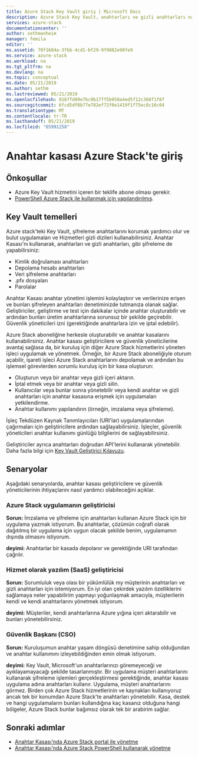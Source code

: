 ```yaml
---
title: Azure Stack Key Vault giriş | Microsoft Docs
description: Azure Stack Key Vault, anahtarları ve gizli anahtarları nasıl yönettiğini öğrenin
services: azure-stack
documentationcenter: ''
author: sethmanheim
manager: femila
editor: ''
ms.assetid: 70f1684a-3fbb-4cd1-bf29-9f9882e98fe9
ms.service: azure-stack
ms.workload: na
ms.tgt_pltfrm: na
ms.devlang: na
ms.topic: conceptual
ms.date: 05/21/2019
ms.author: sethm
ms.lastreviewed: 05/21/2019
ms.openlocfilehash: 0167fd89e7bc9b17ff5b950a4ed5f12c368f1f8f
ms.sourcegitcommit: 6fcd5df8b77e782ef72f0e1419f1f75ec8c16c04
ms.translationtype: MT
ms.contentlocale: tr-TR
ms.lasthandoff: 05/21/2019
ms.locfileid: "65991258"
---
```

# <a name="introduction-to-key-vault-in-azure-stack"></a>Anahtar kasası Azure Stack'te giriş

## <a name="prerequisites"></a>Önkoşullar

* Azure Key Vault hizmetini içeren bir teklife abone olması gerekir.  
* [PowerShell Azure Stack ile kullanmak için yapılandırılmış](azure-stack-powershell-configure-user.md).

## <a name="key-vault-basics"></a>Key Vault temelleri

Azure stack'teki Key Vault, şifreleme anahtarlarını korumak yardımcı olur ve bulut uygulamaları ve Hizmetleri gizli dizileri kullanabilirsiniz. Anahtar Kasası'nı kullanarak, anahtarları ve gizli anahtarları, gibi şifreleme de yapabilirsiniz:

* Kimlik doğrulaması anahtarları
* Depolama hesabı anahtarları
* Veri şifreleme anahtarları
* .pfx dosyaları
* Parolalar

Anahtar Kasası anahtar yönetimi işlemini kolaylaştırır ve verilerinize erişen ve bunları şifreleyen anahtarları denetiminizde tutmanıza olanak sağlar. Geliştiriciler, geliştirme ve test için dakikalar içinde anahtar oluşturabilir ve ardından bunları üretim anahtarlarına sorunsuz bir şekilde geçirebilir. Güvenlik yöneticileri izni (gerektiğinde anahtarlara izin ve iptal edebilir).

Azure Stack aboneliğine herkesle oluşturabilir ve anahtar kasalarını kullanabilirsiniz. Anahtar kasası geliştiricilere ve güvenlik yöneticilerine avantaj sağlasa da, bir kuruluş için diğer Azure Stack hizmetlerini yöneten işleci uygulamak ve yönetmek. Örneğin, bir Azure Stack aboneliğiyle oturum açabilir, işareti işleci Azure Stack anahtarlarını depolamak ve ardından bu işlemsel görevlerden sorumlu kuruluş için bir kasa oluşturun:

* Oluşturun veya bir anahtar veya gizli içeri aktarın.
* İptal etmek veya bir anahtar veya gizli silin.
* Kullanıcılar veya bunlar sonra yönetebilir veya kendi anahtar ve gizli anahtarları için anahtar kasasına erişmek için uygulamaları yetkilendirme.
* Anahtar kullanımı yapılandırın (örneğin, imzalama veya şifreleme).

İşleç Tekdüzen Kaynak Tanımlayıcıları (URI'lar) uygulamalarından çağırmaları için geliştiricilere ardından sağlayabilirsiniz. İşleçler, güvenlik yöneticileri anahtar kullanımı günlüğü bilgilerini de sağlayabilirsiniz.

Geliştiriciler ayrıca anahtarları doğrudan API'lerini kullanarak yönetebilir. Daha fazla bilgi için [Key Vault Geliştirici Kılavuzu](/azure/key-vault/key-vault-developers-guide).

## <a name="scenarios"></a>Senaryolar

Aşağıdaki senaryolarda, anahtar kasası geliştiricilere ve güvenlik yöneticilerinin ihtiyaçlarını nasıl yardımcı olabileceğini açıklar.

### <a name="developer-for-an-azure-stack-application"></a>Azure Stack uygulamanın geliştiricisi

**Sorun:** İmzalama ve şifreleme için anahtarları kullanan Azure Stack için bir uygulama yazmak istiyorum. Bu anahtarlar, çözümün coğrafi olarak dağıtılmış bir uygulama için uygun olacak şekilde benim, uygulamamın dışında olmasını istiyorum.

**deyimi:** Anahtarlar bir kasada depolanır ve gerektiğinde URI tarafından çağrılır.

### <a name="developer-for-software-as-a-service-saas"></a>Hizmet olarak yazılım (SaaS) geliştiricisi

**Sorun:** Sorumluluk veya olası bir yükümlülük my müşterinin anahtarları ve gizli anahtarları için istemiyorum. En iyi olan çekirdek yazılım özelliklerini sağlamaya neler yapabilirim yapmayı yoğunlaşmak amacıyla, müşterilerin kendi ve kendi anahtarlarını yönetmek istiyorum.

**deyimi:** Müşteriler, kendi anahtarlarına Azure yığına içeri aktarabilir ve bunları yönetebilirsiniz.

### <a name="chief-security-officer-cso"></a>Güvenlik Başkanı (CSO)

**Sorun:** Kuruluşumun anahtar yaşam döngüsü denetimine sahip olduğundan ve anahtar kullanımını izleyebildiğinden emin olmak istiyorum.

**deyimi:** Key Vault, Microsoft'un anahtarlarınızı göremeyeceği ve ayıklayamayacağı şekilde tasarlanmıştır. Bir uygulama müşteri anahtarlarını kullanarak şifreleme işlemleri gerçekleştirmesi gerektiğinde, anahtar kasası uygulama adına anahtarları kullanır. Uygulama, müşteri anahtarlarını görmez. Birden çok Azure Stack hizmetlerinin ve kaynakları kullanıyoruz ancak tek bir konumdan Azure Stack'te anahtarları yönetebilir. Kasa, destek ve hangi uygulamaların bunları kullandığına kaç kasanız olduğuna hangi bölgeler, Azure Stack bunlar bağımsız olarak tek bir arabirim sağlar.

## <a name="next-steps"></a>Sonraki adımlar

* [Anahtar Kasası'nda Azure Stack portal ile yönetme](azure-stack-key-vault-manage-portal.md)  
* [Anahtar Kasası'nda Azure Stack PowerShell kullanarak yönetme](azure-stack-key-vault-manage-powershell.md)
